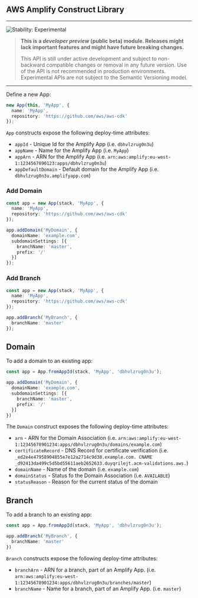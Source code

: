 ## AWS Amplify Construct Library
<!--BEGIN STABILITY BANNER-->

---

![Stability: Experimental](https://img.shields.io/badge/stability-Experimental-important.svg?style=for-the-badge)

> **This is a _developer preview_ (public beta) module. Releases might lack important features and might have
> future breaking changes.**
>
> This API is still under active development and subject to non-backward
> compatible changes or removal in any future version. Use of the API is not recommended in production
> environments. Experimental APIs are not subject to the Semantic Versioning model.

---
<!--END STABILITY BANNER-->

Define a new App:
```ts
new App(this, 'MyApp', {
  name: 'MyApp',
  repository: 'https://github.com/aws/aws-cdk'
});
```
`App` constructs expose the following deploy-time attributes:
- `appId` - Unique Id for the Amplify App (i.e. `dbhvlzrug0n3u`)
- `appName` - Name for the Amplify App (i.e. `MyApp`)
- `appArn` - ARN for the Amplify App (i.e. `arn:aws:amplify:eu-west-1:1234567890123:apps/dbhvlzrug0n3u`)
- `appDefaultDomain` - Default domain for the Amplify App (i.e. `dbhvlzrug0n3u.amplifyapp.com`)

### Add Domain
```ts
const app = new App(stack, 'MyApp', {
  name: 'MyApp',
  repository: 'https://github.com/aws/aws-cdk'
});

app.addDomain('MyDomain', {
  domainName: 'example.com',
  subdomainSettings: [{
    branchName: 'master',
    prefix: '/'
  }]
});
```

### Add Branch
```ts
const app = new App(stack, 'MyApp', {
  name: 'MyApp',
  repository: 'https://github.com/aws/aws-cdk'
});

app.addBranch('MyBranch', {
  branchName: 'master'
});
```

## Domain
To add a domain to an existing app:
```ts
const app = App.fromAppId(stack, 'MyApp', 'dbhvlzrug0n3u');

app.addDomain('MyDomain', {
  domainName: 'example.com',
  subdomainSettings: [{
    branchName: 'master',
    prefix: '/'
  }]
})
```

The `Domain` construct exposes the following deploy-time attributes:
- `arn` - ARN for the Domain Association (i.e. `arn:aws:amplify:eu-west-1:12345678901234:apps/dbhvlzrug0n3u/domains/example.com`)
- `certificateRecord` - DNS Record for certificate verification (i.e. `_ed2e4e47958904855e7e12a2714c9d38.example.com. CNAME _d92413da499c5d5bd55611aeb2652633.duyqrilejt.acm-validations.aws.`)
- `domainName` - Name of the domain (i.e. `example.com`)
- `domainStatus` - Status fo the Domain Association (i.e. `AVAILABLE`)
- `statusReason` - Reason for the current status of the domain


## Branch
To add a branch to an existing app:
```ts
const app = App.fromAppId(stack, 'MyApp', 'dbhvlzrug0n3u');

app.addBranch('MyBranch', {
  branchName: 'master'
})
```

`Branch` constructs expose the following deploy-time attributes:
- `branchArn` - ARN for a branch, part of an Amplify App. (i.e. `arn:aws:amplify:eu-west-1:12345678901234:apps/dbhvlzrug0n3u/branches/master`)
- `branchName` - Name for a branch, part of an Amplify App. (i.e. `master`)